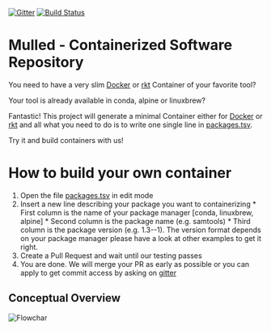 [![Gitter](https://badges.gitter.im/mulled/mulled.svg)](https://gitter.im/mulled/mulled?utm_source=badge&utm_medium=badge&utm_campaign=pr-badge&utm_content=badge) [![Build Status](https://travis-ci.org/mulled/mulled.svg?branch=master)](https://travis-ci.org/mulled/mulled)

# Mulled - Containerized Software Repository

You need to have a very slim [Docker](https://www.docker.com/) or [rkt](https://coreos.com/rkt/) Container of your favorite tool?

Your tool is already available in conda, alpine or linuxbrew?

Fantastic! This project will generate a minimal Container either for [Docker](https://www.docker.com/) or [rkt](https://coreos.com/rkt/) and all what you need to do is to write one single line in [packages.tsv](https://github.com/mulled/mulled/blob/master/packages.tsv).

Try it and build containers with us!

# How to build your own container

  1. Open the file [packages.tsv](https://github.com/mulled/mulled/blob/master/packages.tsv) in edit mode
  2. Insert a new line describing your package you want to containerizing
    * First column is the name of your package manager [conda, linuxbrew, alpine]
    * Second column is the package name (e.g. samtools)
    * Third column is the package version (e.g. 1.3--1). The version format depends on your package manager please have a look at other examples to get it right.
  3. Create a Pull Request and wait until our testing passes
  4. You are done. We will merge your PR as early as possible or you can apply to get commit access by asking on [gitter](https://gitter.im/mulled/mulled?utm_source=badge&utm_medium=badge&utm_campaign=pr-badge&utm_content=badge)




## Conceptual Overview

![Flowchar](pictures/mulledflow.png)
